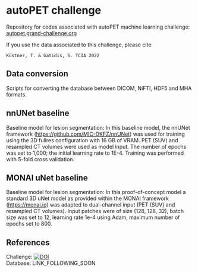 # autoPET challenge
Repository for codes associated with autoPET machine learning challenge: <br/> 
[autopet.grand-challenge.org](https://autopet.grand-challenge.org/) 

If you use the data associated to this challenge, please cite:
```
Küstner, T. & Gatidis, S. TCIA 2022
```

## Data conversion
Scripts for converting the database between DICOM, NiFTI, HDF5 and MHA formats.

## nnUNet baseline
Baseline model for lesion segmentation: In this baseline model, the nnUNet framework (https://github.com/MIC-DKFZ/nnUNet) was used for training using the 3D fullres configuration with 16 GB of VRAM. PET (SUV) and resampled CT volumes were used as model input. The number of epochs was set to 1,000; the initial learning rate to 1E-4. Training was performed with 5-fold cross validation.  

## MONAI uNet baseline
Baseline model for lesion segmentation: In this proof-of-concept model a standard 3D uNet model as provided within the MONAI framework (https://monai.io) was adapted to dual-channel input (PET (SUV) and resampled CT volumes). Input patches were of size (128, 128, 32), batch size was set to 12, learning rate 1e-4 using Adam, maximum number of epochs set to 800. 

## References
Challenge: [![DOI](https://zenodo.org/badge/DOI/10.5281/zenodo.6362493.svg)](https://doi.org/10.5281/zenodo.6362493) <br/>
Database: LINK_FOLLOWING_SOON 
